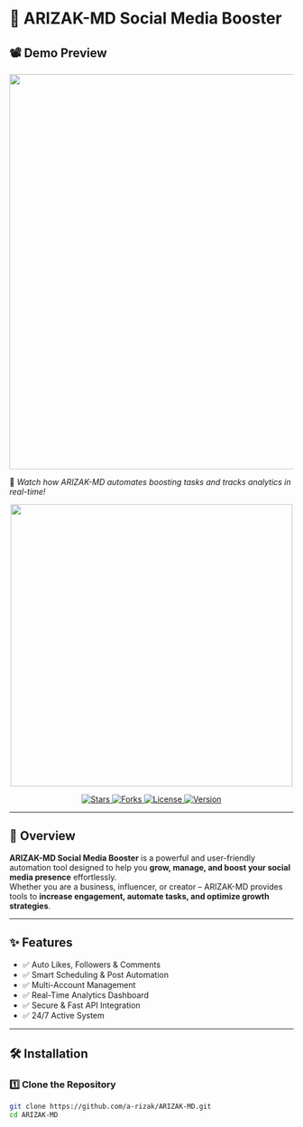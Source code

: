 # 🚀 ARIZAK-MD Social Media Booster  


## 📽️ Demo Preview  

<p align="center">
  <img src="https://github.com/a-rizak/ARIZAK-MD/blob/main/assets/demo-dashboard.png" width="700"/>
</p>  

🎥 *Watch how ARIZAK-MD automates boosting tasks and tracks analytics in real-time!*

<p align="center">
  <img src="https://i.imgur.com/LyHic3i.gif" width="500"/>
</p>

<p align="center">
  <a href="https://github.com/a-rizak/ARIZAK-MD/stargazers">
    <img src="https://img.shields.io/github/stars/a-rizak/ARIZAK-MD?style=for-the-badge&color=yellow" alt="Stars"/>
  </a>
  <a href="https://github.com/a-rizak/ARIZAK-MD/network/members">
    <img src="https://img.shields.io/github/forks/a-rizak/ARIZAK-MD?style=for-the-badge&color=blue" alt="Forks"/>
  </a>
  <a href="https://github.com/a-rizak/ARIZAK-MD/blob/main/LICENSE">
    <img src="https://img.shields.io/github/license/a-rizak/ARIZAK-MD?style=for-the-badge&color=green" alt="License"/>
  </a>
  <a href="https://github.com/a-rizak/ARIZAK-MD/releases">
    <img src="https://img.shields.io/github/v/release/a-rizak/ARIZAK-MD?style=for-the-badge&color=red" alt="Version"/>
  </a>
</p>

---

## 📌 Overview  
**ARIZAK-MD Social Media Booster** is a powerful and user-friendly automation tool designed to help you **grow, manage, and boost your social media presence** effortlessly.  
Whether you are a business, influencer, or creator – ARIZAK-MD provides tools to **increase engagement, automate tasks, and optimize growth strategies**.  

---

## ✨ Features  
- ✅ Auto Likes, Followers & Comments  
- ✅ Smart Scheduling & Post Automation  
- ✅ Multi-Account Management  
- ✅ Real-Time Analytics Dashboard  
- ✅ Secure & Fast API Integration  
- ✅ 24/7 Active System  

---

## 🛠️ Installation  

### 1️⃣ Clone the Repository  
```bash
git clone https://github.com/a-rizak/ARIZAK-MD.git
cd ARIZAK-MD
